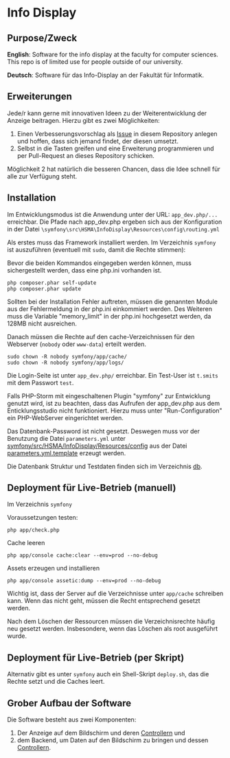 # Info Display

## Purpose/Zweck

**English**: Software for the info display at the faculty for computer sciences. This repo is of limited use for people outside of our university.

**Deutsch**: Software für das Info-Display an der Fakultät für Informatik.


## Erweiterungen

Jede/r kann gerne mit innovativen Ideen zu der Weiterentwicklung der Anzeige beitragen. Hierzu gibt es zwei Möglichkeiten:

  1. Einen Verbesserungsvorschlag als [Issue](https://github.com/informatik-mannheim/info-display/issues) in diesem Repository anlegen und hoffen, dass sich jemand findet, der diesen umsetzt.
  2. Selbst in die Tasten greifen und eine Erweiterung programmieren und per Pull-Request an dieses Repository schicken.

Möglichkeit 2 hat natürlich die besseren Chancen, dass die Idee schnell für alle zur Verfügung steht.


## Installation

Im Entwicklungsmodus ist die Anwendung unter der URL: `app_dev.php/...` erreichbar. Die Pfade nach app_dev.php ergeben sich aus der Konfiguration in der Datei `\symfony\src\HSMA\InfoDisplay\Resources\config\routing.yml` 

Als erstes muss das Framework installiert werden.
Im Verzeichnis `symfony` ist auszuführen (eventuell mit `sudo`, damit die Rechte stimmen):

Bevor die beiden Kommandos eingegeben werden können, muss sichergestellt werden, dass eine php.ini
vorhanden ist.

    php composer.phar self-update
    php composer.phar update
    
Sollten bei der Installation Fehler auftreten, müssen die genannten Module aus der Fehlermeldung
in der php.ini einkommiert werden. Des Weiteren muss die Variable "memory_limit" in 
der php.ini hochgesetzt werden, da 128MB nicht ausreichen. 

Danach müssen die Rechte auf den cache-Verzeichnissen für den Webserver (`nobody` oder `www-data`) erteilt werden.

    sudo chown -R nobody symfony/app/cache/
    sudo chown -R nobody symfony/app/logs/

Die Login-Seite ist unter `app_dev.php/` erreichbar. Ein Test-User ist `t.smits` mit dem Passwort `test`.

Falls PHP-Storm mit eingeschaltenen Plugin "symfony" zur Entwicklung genutzt wird, ist zu beachten,
dass das Aufrufen der app_dev.php aus dem Enticklungsstudio nicht funktioniert.
Hierzu muss unter "Run-Configuration" ein PHP-WebServer eingerichtet werden.

Das Datenbank-Password ist nicht gesetzt. Deswegen muss vor der Benutzung die Datei `parameters.yml` unter [symfony/src/HSMA/InfoDisplay/Resources/config](symfony/src/HSMA/InfoDisplay/Resources/config) aus der Datei [parameters.yml.template](symfony/src/HSMA/InfoDisplay/Resources/config/parameters.yml.template) erzeugt werden.

Die Datenbank Struktur und Testdaten finden sich im Verzeichnis [db](db/).


## Deployment für Live-Betrieb (manuell)

Im Verzeichnis `symfony` 

Voraussetzungen testen:

    php app/check.php

Cache leeren

    php app/console cache:clear --env=prod --no-debug

Assets erzeugen und installieren

    php app/console assetic:dump --env=prod --no-debug

Wichtig ist, dass der Server auf die Verzeichnisse unter `app/cache` schreiben kann. Wenn das nicht geht, müssen die Recht entsprechend gesetzt werden.

Nach dem Löschen der Ressourcen müssen die Verzeichnisrechte häufig neu gesetzt werden. Insbesondere, wenn das Löschen als root ausgeführt wurde.


## Deployment für Live-Betrieb (per Skript)

Alternativ gibt es unter `symfony` auch ein Shell-Skript `deploy.sh`, das die Rechte setzt und die Caches leert.


## Grober Aufbau der Software

Die Software besteht aus zwei Komponenten:

  1. Der Anzeige auf dem Bildschirm und deren [Controllern](symfony/src/HSMA/InfoDisplay/Controller/View) und
  2. dem Backend, um Daten auf den Bildschirm zu bringen und dessen [Controllern](symfony/src/HSMA/InfoDisplay/Controller/Admin).
